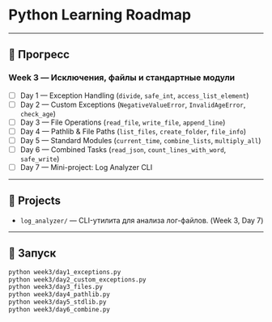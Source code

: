 # Python Learning Roadmap

---

## 📅 Прогресс

### Week 3 — Исключения, файлы и стандартные модули
- [ ] Day 1 — Exception Handling (`divide`, `safe_int`, `access_list_element`)
- [ ] Day 2 — Custom Exceptions (`NegativeValueError`, `InvalidAgeError`, `check_age`)
- [ ] Day 3 — File Operations (`read_file`, `write_file`, `append_line`)
- [ ] Day 4 — Pathlib & File Paths (`list_files`, `create_folder`, `file_info`)
- [ ] Day 5 — Standard Modules (`current_time`, `combine_lists`, `multiply_all`)
- [ ] Day 6 — Combined Tasks (`read_json`, `count_lines_with_word`, `safe_write`)
- [ ] Day 7 — Mini-project: Log Analyzer CLI

---

## 📂 Projects
- `log_analyzer/` — CLI-утилита для анализа лог-файлов. (Week 3, Day 7)

---

## 🚀 Запуск
```bash
python week3/day1_exceptions.py
python week3/day2_custom_exceptions.py
python week3/day3_files.py
python week3/day4_pathlib.py
python week3/day5_stdlib.py
python week3/day6_combine.py